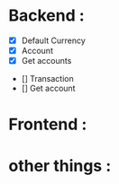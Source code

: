 # Backend :

- [x] Default Currency
- [x] Account
- [x] Get accounts
- [] Transaction
- [] Get account


# Frontend :


# other things :